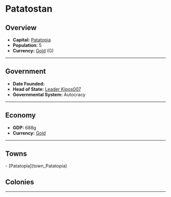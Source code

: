 <!--UNDEDITED FILE, remove this entire line if this file has been edited!-->
# <!--NAME-->Patatostan<!--NAME-->

## Overview

- **Capital:** <!--CAPITAL_LINK-->[Patatopia](Patatopia_town)<!--CAPITAL_LINK-->
- **Population:** <!--POPULATION-->5<!--POPULATION-->
- **Currency:** <!--CURRENCY_LINK-->[Gold](Gold_currency)<!--CURRENCY_LINK--> (<!--CURRENCY_ABV-->G<!--CURRENCY_ABV-->)

---

## Government

- **Date Founded:** <!--FOUNDED--><none><!--FOUNDED-->
- **Head of State:** <!--LEADER_TITLE_LINK-->[Leader Kipos007](Kipos007_user)<!--LEADER_TITLE_LINK-->
- **Governmental System:** <!--GOVERNMENT-->Autocracy<!--GOVERNMENT-->

---

## Economy

- **GDP:** <!--GDP-->688g<!--GDP-->
- **Currency:** <!--CURRENCY_LINK-->[Gold](Gold_currency)<!--CURRENCY_LINK-->

---

## Towns

<!--TOWNS-->- [Patatopia](town_Patatopia)<!--TOWNS-->

## Colonies

<!--COLONIES--><!--COLONIES-->

---